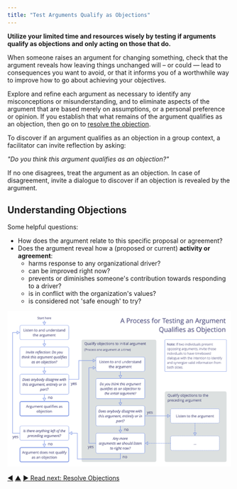 ```yaml
---
title: "Test Arguments Qualify as Objections"
---
```



**Utilize your limited time and resources wisely by testing if arguments qualify as objections and only acting on those that do.**

When someone raises an argument for changing something, check that the argument reveals how leaving things unchanged will – or could — lead to consequences you want to avoid, or that it informs you of a worthwhile way to improve how to go about achieving your objectives.

Explore and refine each argument as necessary to identify any misconceptions or misunderstanding, and to eliminate aspects of the argument that are based merely on assumptions, or a personal preference or opinion. If you establish that what remains of the argument qualifies as an objection, then go on to [resolve the objection](resolve-objections.html).

To discover if an argument qualifies as an objection in a group context, a facilitator can invite reflection by asking:

_"Do you think this argument qualifies as an objection?"_

If no one disagrees, treat the argument as an objection. In case of disagreement, invite a dialogue to discover if an objection is revealed by the argument.


## Understanding Objections

Some helpful questions:

-   How does the argument relate to this specific proposal or agreement?
-   Does the argument reveal how a (proposed or current) **activity or agreement**:
    -   harms response to any organizational driver?
    -   can be improved right now?
    -   prevents or diminishes someone's contribution towards responding to a driver?
    -   is in conflict with the organization's values?
    -   is considered not 'safe enough' to try?


![A process for testing if an argument qualifies as an objection](img/agreements/qualify-objection-process.png)


<div class="bottom-nav">
<a href="consent-decision-making.html" title="Back to: Consent Decision-Making">◀</a> <a href="sense-making-and-decision-making.html" title="Up: Sense-Making and Decision-Making">▲</a> <a href="resolve-objections.html" title="Read next: Resolve Objections">▶ Read next: Resolve Objections</a>
</div>


<script type="text/javascript">
Mousetrap.bind('g n', function() {
    window.location.href = 'resolve-objections.html';
    return false;
});
</script>


